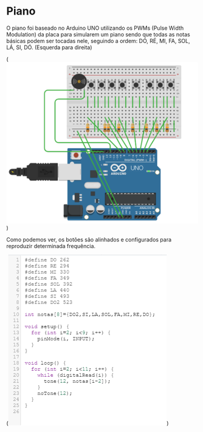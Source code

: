 # Piano

O piano foi baseado no Arduino UNO utilizando os PWMs (Pulse Width Modulation) da placa para simularem um piano sendo que todas
as notas básicas podem ser tocadas nele, seguindo a ordem: DÓ, RÉ, MI, FA, SOL, LÁ, SI, DÓ. (Esquerda para direita)

(![Alt Text](https://github.com/lucasquental/Piano/blob/master/imagem%201%20git.png))

Como podemos ver, os botões são alinhados e configurados para reproduzir determinada frequência.

(![Alt Text](https://github.com/lucasquental/Piano/blob/master/imagem%202%20git.png))
